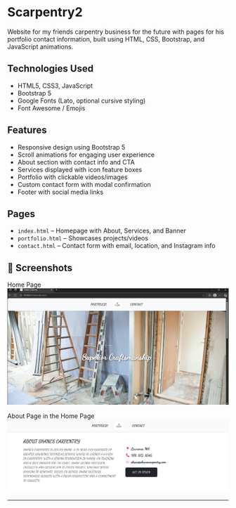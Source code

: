 # Scarpentry2
Website for my friends carpentry business for the future with pages for his portfolio contact information, built using HTML, CSS, Bootstrap, and JavaScript animations.


## Technologies Used

- HTML5, CSS3, JavaScript
- Bootstrap 5
- Google Fonts (Lato, optional cursive styling)
- Font Awesome / Emojis


## Features

- Responsive design using Bootstrap 5
- Scroll animations for engaging user experience
- About section with contact info and CTA
- Services displayed with icon feature boxes
- Portfolio with clickable videos/images
- Custom contact form with modal confirmation
- Footer with social media links

## Pages

- `index.html` – Homepage with About, Services, and Banner
- `portfolio.html` – Showcases projects/videos
- `contact.html` – Contact form with email, location, and Instagram info

## 📸 Screenshots
Home Page
![Image alt](https://github.com/paulcodes777/Scarpentry2/blob/69ac46e1ddec1b67ca6f2d434f3fb08f353fe5dd/shanehome1.png)

About Page in the Home Page 
![Image alt](https://github.com/paulcodes777/Scarpentry2/blob/6fd12ca9aae70e269f9e625b5af72ea0b1ba0163/shaneabout.png)







---

